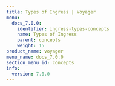 ```yaml
---
title: Types of Ingress | Voyager
menu:
  docs_7.0.0:
    identifier: ingress-types-concepts
    name: Types of Ingress
    parent: concepts
    weight: 15
product_name: voyager
menu_name: docs_7.0.0
section_menu_id: concepts
info:
  version: 7.0.0
---
```


